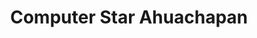 ---
title: "Computer Star Ahuachapan"
url: /ahuachapan/computer-star-ahuachapan/
shop: electrónica
---
